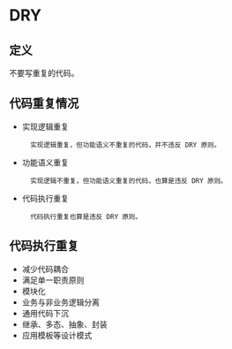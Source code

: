 # DRY

## 定义
不要写重复的代码。

## 代码重复情况

- 实现逻辑重复

        实现逻辑重复，但功能语义不重复的代码，并不违反 DRY 原则。
        
- 功能语义重复

        实现逻辑不重复，但功能语义重复的代码，也算是违反 DRY 原则。
- 代码执行重复

        代码执行重复也算是违反 DRY 原则。

## 代码执行重复
- 减少代码耦合
- 满足单一职责原则
- 模块化
- 业务与非业务逻辑分离
- 通用代码下沉
- 继承、多态、抽象、封装
- 应用模板等设计模式